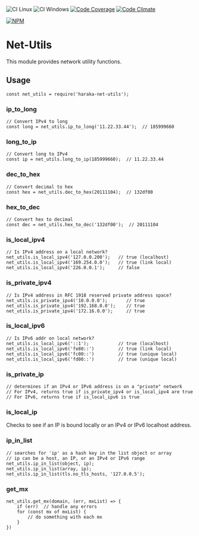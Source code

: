 ![CI Linux][ci-img]
![CI Windows][ci-win-img]
[![Code Coverage][cov-img]][cov-url]
[![Code Climate][clim-img]][clim-url]

[![NPM][npm-img]][npm-url]

# Net-Utils

This module provides network utility functions.

## Usage

    const net_utils = require('haraka-net-utils');

### ip_to_long

    // Convert IPv4 to long
    const long = net_utils.ip_to_long('11.22.33.44');  // 185999660

### long_to_ip

    // Convert long to IPv4
    const ip = net_utils.long_to_ip(185999660);  // 11.22.33.44

### dec_to_hex

    // Convert decimal to hex
    const hex = net_utils.dec_to_hex(20111104);  // 132df00

### hex_to_dec

    // Convert hex to decimal
    const dec = net_utils.hex_to_dec('132df00');  // 20111104

### is_local_ipv4

    // Is IPv4 address on a local network?
    net_utils.is_local_ipv4('127.0.0.200');   // true (localhost)
    net_utils.is_local_ipv4('169.254.0.0');   // true (link local)
    net_utils.is_local_ipv4('226.0.0.1');     // false

### is_private_ipv4

    // Is IPv4 address in RFC 1918 reserved private address space?
    net_utils.is_private_ipv4('10.0.0.0');       // true
    net_utils.is_private_ipv4('192.168.0.0');    // true
    net_utils.is_private_ipv4('172.16.0.0');     // true

### is_local_ipv6

    // Is IPv6 addr on local network?
    net_utils.is_local_ipv6('::1');           // true (localhost)
    net_utils.is_local_ipv6('fe80::')         // true (link local)
    net_utils.is_local_ipv6('fc00::')         // true (unique local)
    net_utils.is_local_ipv6('fd00::')         // true (unique local)

### is_private_ip

    // determines if an IPv4 or IPv6 address is on a "private" network
    // For IPv4, returns true if is_private_ipv4 or is_local_ipv4 are true
    // For IPv6, returns true if is_local_ipv6 is true

### is_local_ip

Checks to see if an IP is bound locally or an IPv4 or IPv6 localhost address.

### ip_in_list

    // searches for 'ip' as a hash key in the list object or array
    // ip can be a host, an IP, or an IPv4 or IPv6 range
    net_utils.ip_in_list(object, ip);
    net_utils.ip_in_list(array, ip);
    net_utils.ip_in_list(tls.no_tls_hosts, '127.0.0.5');

### get_mx

    net_utils.get_mx(domain, (err, mxList) => {
        if (err)  // handle any errors
        for (const mx of mxList) {
            // do something with each mx
        }
    })


[ci-img]: https://github.com/haraka/haraka-net-utils/workflows/CI%20Linux/badge.svg
[ci-win-img]: https://github.com/haraka/haraka-net-utils/workflows/CI%20Windows/badge.svg
[cov-img]: https://codecov.io/github/haraka/haraka-net-utils/coverage.svg
[cov-url]: https://codecov.io/github/haraka/haraka-net-utils
[clim-img]: https://codeclimate.com/github/haraka/haraka-net-utils/badges/gpa.svg
[clim-url]: https://codeclimate.com/github/haraka/haraka-net-utils
[npm-img]: https://nodei.co/npm/haraka-net-utils.png
[npm-url]: https://www.npmjs.com/package/haraka-net-utils
